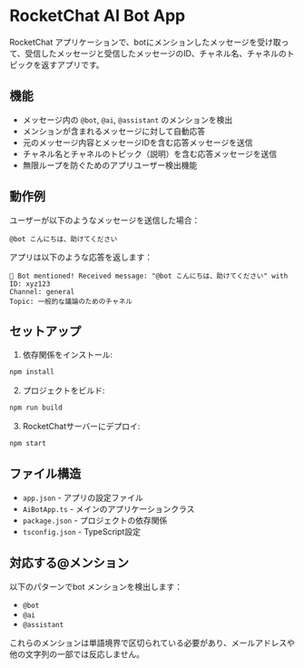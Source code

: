 # RocketChat AI Bot App

RocketChat アプリケーションで、botにメンションしたメッセージを受け取って、受信したメッセージと受信したメッセージのID、チャネル名、チャネルのトピックを返すアプリです。

## 機能

- メッセージ内の `@bot`, `@ai`, `@assistant` のメンションを検出
- メンションが含まれるメッセージに対して自動応答
- 元のメッセージ内容とメッセージIDを含む応答メッセージを送信
- チャネル名とチャネルのトピック（説明）を含む応答メッセージを送信
- 無限ループを防ぐためのアプリユーザー検出機能

## 動作例

ユーザーが以下のようなメッセージを送信した場合：
```
@bot こんにちは、助けてください
```

アプリは以下のような応答を返します：
```
🤖 Bot mentioned! Received message: "@bot こんにちは、助けてください" with ID: xyz123
Channel: general
Topic: 一般的な議論のためのチャネル
```

## セットアップ

1. 依存関係をインストール:
```bash
npm install
```

2. プロジェクトをビルド:
```bash
npm run build
```

3. RocketChatサーバーにデプロイ:
```bash
npm start
```

## ファイル構造

- `app.json` - アプリの設定ファイル
- `AiBotApp.ts` - メインのアプリケーションクラス
- `package.json` - プロジェクトの依存関係
- `tsconfig.json` - TypeScript設定

## 対応する@メンション

以下のパターンでbot メンションを検出します：
- `@bot`
- `@ai` 
- `@assistant`

これらのメンションは単語境界で区切られている必要があり、メールアドレスや他の文字列の一部では反応しません。
